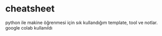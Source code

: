 # cheatsheet
python ile makine öğrenmesi için sık kullandığım template, tool ve notlar.
google colab kullanıldı

